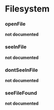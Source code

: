 # Filesystem

### openFile

__not documented__

### seeInFile

__not documented__

### dontSeeInFile

__not documented__

### seeFileFound

__not documented__

